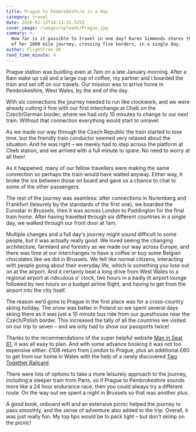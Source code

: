 ```yaml
---
title: Prague to Pembrokeshire in a day
category: travel
date: 2020-02-12T18:13:31.525Z
cover_image: /images/uploads/Prague.jpg
summary: >-
  How far is it possible to travel in one day? Karen Simmonds shares the story
  of her 1000 mile journey, crossing five borders, in a single day.
author: FlightFree UK
read_time_minute: 4
---
```

Prague station was bustling even at 7am on a late January morning. After a 6am wake up call and a large cup of coffee, my partner and I boarded the train and set off on our travels. Our mission was to arrive home in Pembrokeshire, West Wales, by the end of the day. 

With six connections the journey needed to run like clockwork, and we were already cutting it fine with our first interchange at Cheb on the Czech/German border, where we had only 10 minutes to change to our next train. Without that connection everything would start to unravel.

As we made our way through the Czech Republic the train started to lose time, but the friendly train conductor seemed very relaxed about the situation. And he was right – we merely had to step across the platform at Cheb station, and we arrived with a full minute to spare. No need to worry at all then! 

As it happened, many of our fellow travellers were making the same connection so perhaps the train would have waited anyway. Either way, it broke the ice between those on board and gave us a chance to chat to some of the other passengers.

The rest of the journey was seamless: after connections in Nuremberg and Frankfurt (leisurely by the standards of the first one), we boarded the Eurostar in Brussels, then it was across London to Paddington for the final train home. After having travelled through six different countries in a single day, we walked through our front door at 1am.

Multiple changes and a full day's journey might sound difficult to some people, but it was actually really good. We loved seeing the changing architecture, farmland and forestry as we made our way across Europe, and there was time at our interchanges to have a coffee or buy some Belgian chocolates like we did in Brussels. We felt like normal citizens, interacting with people going about their everyday life, which is something you lose out on at the airport. And it certainly beat a long drive from West Wales to a regional airport at ridiculous o’ clock, two hours in a badly lit airport lounge followed by two hours on a budget airline flight, and having to get from the airport into the city itself.

The reason we’d gone to Prague in the first place was for a cross-country skiing holiday. The snow was better in Poland so we spent several days skiing there as it was just a 10 minute bus ride from our guesthouse near the Czech/Polish border. This increased the tally of all the countries we visited on our trip to seven – and we only had to show our passports twice!

Thanks to the recommendations of the super helpful website [Man in Seat 61](www.seat61.com), it was all easy to plan. And with some advance booking it was not too expensive either: £108 return from London to Prague, plus an additional £60 to get from our home in Wales with the help of a newly discovered [Two Together Railcard](https://www.twotogether-railcard.co.uk).

There were lots of options to take a more leisurely approach to the journey, including a sleeper train from Paris, so if Prague to Pembrokeshire sounds more like a 24 hour endurance race, then you could always try a different route. On the way out we spent a night in Brussels so that was another plus.

A good book, onboard wifi and an extensive picnic helped the journey to pass smoothly, and the sense of adventure also added to the trip. Overall, it was just really fun. My top tips would be to pack light – but don't skimp on the picnic!
